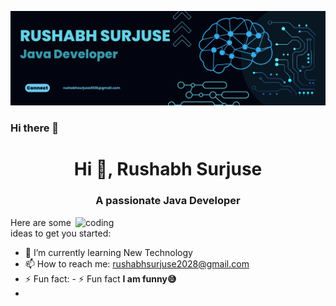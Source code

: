 ![logo](https://github.com/rushabhsurjuse/rushabhsurjuse/blob/main/Blue%20Geometric%20Technology%20LinkedIn%20Banner.png)
### Hi there 👋
<h1 align="center">Hi 👋, Rushabh Surjuse</h1>
<h3 align="center">A passionate Java Developer</h3>

<img align="right" alt="coding" width="400" src="https://cdnl.iconscout.com/lottie/premium/thumb/developer-working-on-computer-4337851-3618988.gif">

Here are some ideas to get you started:

- 🌱 I’m currently learning New Technology
- 📫 How to reach me: rushabhsurjuse2028@gmail.com
- ⚡ Fun fact: - ⚡ Fun fact **I am funny😅**
-
